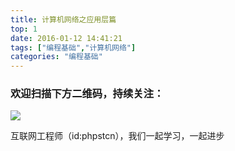 ```yaml
---
title: 计算机网络之应用层篇
top: 1
date: 2016-01-12 14:41:21
tags: ["编程基础","计算机网络"]
categories: "编程基础"
---
```



### 欢迎扫描下方二维码，持续关注：
![](https://ww1.sinaimg.cn/large/a616b9a4gy1g4xzv954a4j20760763yo.jpg)

互联网工程师（id:phpstcn），我们一起学习，一起进步